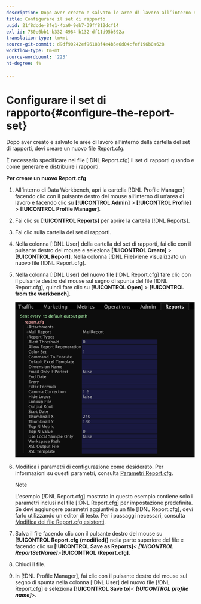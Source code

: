 ```yaml
---
description: Dopo aver creato e salvato le aree di lavoro all’interno della cartella del set di rapporti, devi creare un nuovo file Report.cfg.
title: Configurare il set di rapporto
uuid: 21f8dcde-8fe1-4ba0-9eb7-39ff812dcf14
exl-id: 780e6bb1-b332-4984-b132-df11d95b592a
translation-type: tm+mt
source-git-commit: d9df90242ef96188f4e4b5e6d04cfef196b0a628
workflow-type: tm+mt
source-wordcount: '223'
ht-degree: 4%

---
```


# Configurare il set di rapporto{#configure-the-report-set}

Dopo aver creato e salvato le aree di lavoro all’interno della cartella del set di rapporti, devi creare un nuovo file Report.cfg.

È necessario specificare nel file [!DNL Report.cfg] il set di rapporti quando e come generare e distribuire i rapporti.

**Per creare un nuovo Report.cfg**

1. All’interno di Data Workbench, apri la cartella [!DNL Profile Manager] facendo clic con il pulsante destro del mouse all’interno di un’area di lavoro e facendo clic su **[!UICONTROL Admin]** > **[!UICONTROL Profile]** > **[!UICONTROL Profile Manager]**.
1. Fai clic su **[!UICONTROL Reports]** per aprire la cartella [!DNL Reports].
1. Fai clic sulla cartella del set di rapporti.
1. Nella colonna [!DNL User] della cartella del set di rapporti, fai clic con il pulsante destro del mouse e seleziona **[!UICONTROL Create]** > **[!UICONTROL Report]**. Nella colonna [!DNL File]viene visualizzato un nuovo file [!DNL Report.cfg].
1. Nella colonna [!DNL User] del nuovo file [!DNL Report.cfg] fare clic con il pulsante destro del mouse sul segno di spunta del file [!DNL Report.cfg], quindi fare clic su **[!UICONTROL Open]** > **[!UICONTROL from the workbench]**.

   ![Informazioni sul passaggio](assets/cfg_reportcfg.png)

1. Modifica i parametri di configurazione come desiderato. Per informazioni su questi parametri, consulta [Parametri Report.cfg](../../../../../home/c-rpt-oview/c-rpt-param-ref/c-rpt-param.md#concept-838e59d72d3f4cb29ee15f5c7eb0ceff).

   >[!NOTE]
   >
   >L&#39;esempio [!DNL Report.cfg] mostrato in questo esempio contiene solo i parametri inclusi nel file [!DNL Report.cfg] per impostazione predefinita. Se devi aggiungere parametri aggiuntivi a un file [!DNL Report.cfg], devi farlo utilizzando un editor di testo. Per i passaggi necessari, consulta [Modifica dei file Report.cfg esistenti](../../../../../home/c-rpt-oview/c-work-rpt-sets/c-edit-ex-rpt-files/c-edit-ex-rpt-files.md#concept-96fd57159f454defa09bd18655a12887).

1. Salva il file facendo clic con il pulsante destro del mouse su **[!UICONTROL Report.cfg (modified)]** nella parte superiore del file e facendo clic su **[!UICONTROL Save as Reports\]***&lt; **[!UICONTROL ReportSetName]**>***[!UICONTROL \Report.cfg]**.
1. Chiudi il file.
1. In [!DNL Profile Manager], fai clic con il pulsante destro del mouse sul segno di spunta nella colonna [!DNL User] del nuovo file [!DNL Report.cfg] e seleziona **[!UICONTROL Save to]***&lt; **[!UICONTROL profile name]**>*.
